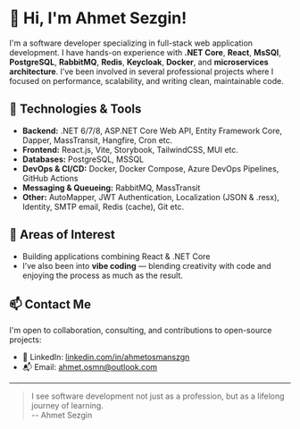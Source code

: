 # 👋 Hi, I'm Ahmet Sezgin!

I'm a software developer specializing in full-stack web application development. I have hands-on experience with **.NET Core**, **React**, **MsSQl**, **PostgreSQL**, **RabbitMQ**, **Redis**, **Keycloak**, **Docker**, and **microservices architecture**. I’ve been involved in several professional projects where I focused on performance, scalability, and writing clean, maintainable code.

## 🚀 Technologies & Tools

- **Backend:** .NET 6/7/8, ASP.NET Core Web API, Entity Framework Core, Dapper, MassTransit, Hangfire, Cron etc.
- **Frontend:** React.js, Vite, Storybook, TailwindCSS, MUI etc.
- **Databases:** PostgreSQL, MSSQL
- **DevOps & CI/CD:** Docker, Docker Compose, Azure DevOps Pipelines, GitHub Actions
- **Messaging & Queueing:** RabbitMQ, MassTransit
- **Other:** AutoMapper, JWT Authentication, Localization (JSON & .resx), Identity, SMTP email, Redis (cache), Git etc.

## 🧠 Areas of Interest

- Building applications combining React & .NET Core
- I’ve also been into **vibe coding** — blending creativity with code and enjoying the process as much as the result.


## 📫 Contact Me

I'm open to collaboration, consulting, and contributions to open-source projects:

- 💼 LinkedIn: [linkedin.com/in/ahmetosmanszgn](https://www.linkedin.com/in/ahmetosmanszgn/)
- 📬 Email: ahmet.osmn@outlook.com

---

> I see software development not just as a profession, but as a lifelong journey of learning.  
> -- Ahmet Sezgin
